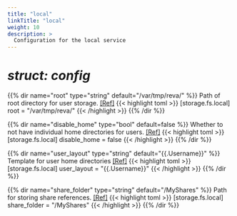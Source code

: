 ```yaml
---
title: "local"
linkTitle: "local"
weight: 10
description: >
  Configuration for the local service
---
```


# _struct: config_

{{% dir name="root" type="string" default="/var/tmp/reva/" %}}
Path of root directory for user storage. [[Ref]](https://github.com/cs3org/reva/tree/master/pkg/storage/fs/local/local.go#L52)
{{< highlight toml >}}
[storage.fs.local]
root = "/var/tmp/reva/"
{{< /highlight >}}
{{% /dir %}}

{{% dir name="disable_home" type="bool" default=false %}}
Whether to not have individual home directories for users. [[Ref]](https://github.com/cs3org/reva/tree/master/pkg/storage/fs/local/local.go#L53)
{{< highlight toml >}}
[storage.fs.local]
disable_home = false
{{< /highlight >}}
{{% /dir %}}

{{% dir name="user_layout" type="string" default="{{.Username}}" %}}
Template for user home directories [[Ref]](https://github.com/cs3org/reva/tree/master/pkg/storage/fs/local/local.go#L54)
{{< highlight toml >}}
[storage.fs.local]
user_layout = "{{.Username}}"
{{< /highlight >}}
{{% /dir %}}

{{% dir name="share_folder" type="string" default="/MyShares" %}}
Path for storing share references. [[Ref]](https://github.com/cs3org/reva/tree/master/pkg/storage/fs/local/local.go#L55)
{{< highlight toml >}}
[storage.fs.local]
share_folder = "/MyShares"
{{< /highlight >}}
{{% /dir %}}

